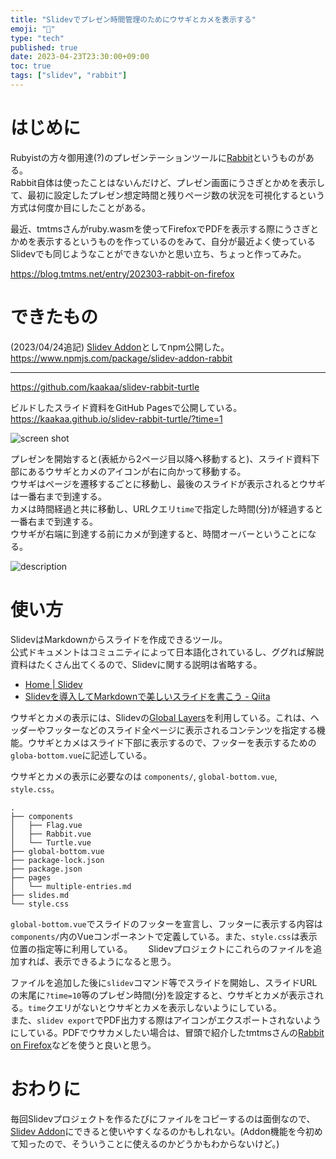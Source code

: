 ```yaml
---
title: "Slidevでプレゼン時間管理のためにウサギとカメを表示する"
emoji: "🐇"
type: "tech"
published: true
date: 2023-04-23T23:30:00+09:00
toc: true
tags: ["slidev", "rabbit"]
---
```



# はじめに

Rubyistの方々御用達(?)のプレゼンテーションツールに[Rabbit](https://rabbit-shocker.org/ja/)というものがある。  
Rabbit自体は使ったことはないんだけど、プレゼン画面にうさぎとかめを表示して、最初に設定したプレゼン想定時間と残りページ数の状況を可視化するという方式は何度か目にしたことがある。

最近、tmtmsさんがruby.wasmを使ってFirefoxでPDFを表示する際にうさぎとかめを表示するというものを作っているのをみて、自分が最近よく使っているSlidevでも同じようなことができないかと思い立ち、ちょっと作ってみた。

https://blog.tmtms.net/entry/202303-rabbit-on-firefox

# できたもの

(2023/04/24追記)
[Slidev Addon](https://sli.dev/addons/use)としてnpm公開した。  
https://www.npmjs.com/package/slidev-addon-rabbit

---

https://github.com/kaakaa/slidev-rabbit-turtle

ビルドしたスライド資料をGitHub Pagesで公開している。  
https://kaakaa.github.io/slidev-rabbit-turtle/?time=1

![screen shot](https://blog.kaakaa.dev/images/posts/tech/slidev-rabbit-turtle/screen.gif)

プレゼンを開始すると(表紙から2ページ目以降へ移動すると)、スライド資料下部にあるウサギとカメのアイコンが右に向かって移動する。  
ウサギはページを遷移するごとに移動し、最後のスライドが表示されるとウサギは一番右まで到達する。  
カメは時間経過と共に移動し、URLクエリ`time`で指定した時間(分)が経過すると一番右まで到達する。  
ウサギが右端に到達する前にカメが到達すると、時間オーバーということになる。

![description](https://blog.kaakaa.dev/images/posts/tech/slidev-rabbit-turtle/description.png)

# 使い方

SlidevはMarkdownからスライドを作成できるツール。  
公式ドキュメントはコミュニティによって日本語化されているし、ググれば解説資料はたくさん出てくるので、Slidevに関する説明は省略する。

* [Home \| Slidev](https://sli.dev/)
* [Slidevを導入してMarkdownで美しいスライドを書こう \- Qiita](https://qiita.com/loftkun/items/2fbeddc9449eb5d85dfd)

ウサギとカメの表示には、Slidevの[Global Layers](https://sli.dev/custom/global-layers.html)を利用している。これは、ヘッダーやフッターなどのスライド全ページに表示されるコンテンツを指定する機能。ウサギとカメはスライド下部に表示するので、フッターを表示するための`globa-bottom.vue`に記述している。

ウサギとカメの表示に必要なのは `components/`, `global-bottom.vue`, `style.css`。

```
.
├── components
│   ├── Flag.vue
│   ├── Rabbit.vue
│   └── Turtle.vue
├── global-bottom.vue
├── package-lock.json
├── package.json
├── pages
│   └── multiple-entries.md
├── slides.md
└── style.css
```

`global-bottom.vue`でスライドのフッターを宣言し、フッターに表示する内容は`components/`内のVueコンポーネントで定義している。また、`style.css`は表示位置の指定等に利用している。　　
Slidevプロジェクトにこれらのファイルを追加すれば、表示できるようになると思う。  

ファイルを追加した後に`slidev`コマンド等でスライドを開始し、スライドURLの末尾に`?time=10`等のプレゼン時間(分)を設定すると、ウサギとカメが表示される。`time`クエリがないとウサギとカメを表示しないようにしている。  
また、`slidev export`でPDF出力する際はアイコンがエクスポートされないようにしている。PDFでウサカメしたい場合は、冒頭で紹介したtmtmsさんの[Rabbit on Firefox](https://blog.tmtms.net/entry/202303-rabbit-on-firefox)などを使うと良いと思う。

# おわりに
毎回Slidevプロジェクトを作るたびにファイルをコピーするのは面倒なので、[Slidev Addon](https://sli.dev/addons/use.html)にできると使いやすくなるのかもしれない。(Addon機能を今初めて知ったので、そういうことに使えるのかどうかもわからないけど。)


